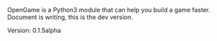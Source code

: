 OpenGame is a Python3 module that can help you build a game faster.  
Document is writing, this is the dev version.  

Version: 0.1.5alpha